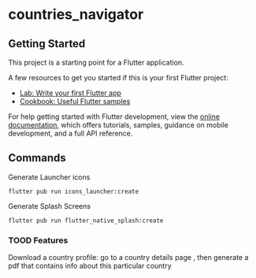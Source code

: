 # countries_navigator


## Getting Started

This project is a starting point for a Flutter application.

A few resources to get you started if this is your first Flutter project:

- [Lab: Write your first Flutter app](https://docs.flutter.dev/get-started/codelab)
- [Cookbook: Useful Flutter samples](https://docs.flutter.dev/cookbook)

For help getting started with Flutter development, view the
[online documentation](https://docs.flutter.dev/), which offers tutorials,
samples, guidance on mobile development, and a full API reference.

## Commands

Generate Launcher icons

`flutter pub run icons_launcher:create`

Generate Splash Screens

`flutter pub run flutter_native_splash:create`

### TOOD Features

Download a country profile:
go to a country details page , then generate a pdf that contains info about this particular country